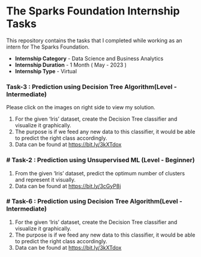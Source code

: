 # The Sparks Foundation Internship Tasks
This repository contains the tasks that I completed while working as an intern for The Sparks Foundation.

* **Internship Category** - Data Science and Business Analytics
* **Internship Duration** - 1 Month ( May - 2023 )
* **Internship Type** - Virtual

### Task-3 : Prediction using Decision Tree Algorithm(Level - Intermediate)
Please click on the images on right side to view my solution.

1. For the given ‘Iris’ dataset, create the Decision Tree classifier and visualize it graphically.
2. The purpose is if we feed any new data to this classifier, it would be able to predict the right class accordingly.
3. Data can be found at https://bit.ly/3kXTdox

### # Task-2 : Prediction using Unsupervised ML (Level - Beginner)

1. From the given ‘Iris’ dataset, predict the optimum number of clusters and represent it visually.
2. Data can be found at https://bit.ly/3cGyP8j

### # Task-6 : Prediction using Decision Tree Algorithm(Level - Intermediate)

1. For the given ‘Iris’ dataset, create the Decision Tree classifier and visualize it graphically.
2. The purpose is if we feed any new data to this classifier, it would be able to predict the right class accordingly.
3. Data can be found at https://bit.ly/3kXTdox



